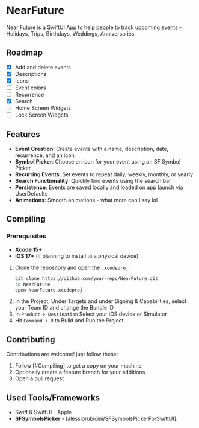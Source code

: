 # NearFuture

Near Future is a SwiftUI App to help people to track upcoming events - Holidays, Trips, Birthdays, Weddings, Anniversaries

## Roadmap
- [x] Add and delete events
- [x] Descriptions
- [x] Icons
- [ ] Event colors
- [ ] Recurrence
- [x] Search
- [ ] Home Screen Widgets
- [ ] Lock Screen Widgets

## Features
- **Event Creation**: Create events with a name, description, date, recurrence, and an icon
- **Symbol Picker**: Choose an icon for your event using an SF Symbol Picker
- **Recurring Events**: Set events to repeat daily, weekly, monthly, or yearly
- **Search Functionality**: Quickly find events using the search bar
- **Persistence**: Events are saved locally and loaded on app launch via UserDefaults
- **Animations**: Smooth animations - what more can I say lol

## Compiling
### Prerequisites
- **Xcode 15+**
- **iOS 17+** (if planning to install to a physical device)
1. Clone the repository and open the `.xcodeproj`:
   ```bash
   git clone https://github.com/your-repo/NearFuture.git
   cd NearFuture
   open NearFuture.xcodeproj
   ```
2. In the Project, Under Targets and under Signing & Capabilities, select your Team ID and change the Bundle ID
3. In `Product > Destination` Select your iOS device or Simulator
4. Hit `Command + R` to Build and Run the Project

## Contributing
Contributions are welcome! just follow these:
1. Follow [#Compiling] to get a copy on your machine
2. Optionally create a feature branch for your additions
3. Open a pull request

## Used Tools/Frameworks
- Swift & SwiftUI - Apple
- **SFSymbolsPicker** - [alessiorubicini/SFSymbolsPickerForSwiftUI].
